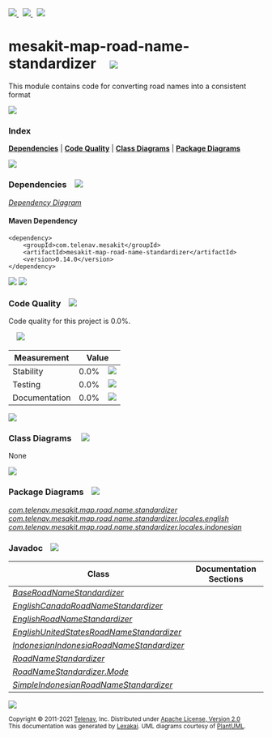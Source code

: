 [//]: # (start-user-text)

<a href="https://www.mesakit.org">
<img src="https://telenav.github.io/telenav-assets/images/icons/web-32.png" srcset="https://telenav.github.io/telenav-assets/images/icons/web-32-2x.png 2x"/>
</a>
&nbsp;
<a href="https://twitter.com/openmesakit">
<img src="https://telenav.github.io/telenav-assets/images/logos/twitter/twitter-32.png" srcset="https://telenav.github.io/telenav-assets/images/logos/twitter/twitter-32-2x.png 2x"/>
</a>
&nbsp;
<a href="https://mesakit.zulipchat.com">
<img src="https://telenav.github.io/telenav-assets/images/logos/zulip/zulip-32.png" srcset="https://telenav.github.io/telenav-assets/images/logos/zulip/zulip-32-2x.png 2x"/>
</a>

[//]: # (end-user-text)

# mesakit-map-road-name-standardizer &nbsp;&nbsp; <img src="https://telenav.github.io/telenav-assets/images/icons/road-32.png" srcset="https://telenav.github.io/telenav-assets/images/icons/road-32-2x.png 2x"/>

This module contains code for converting road names into a consistent format

<img src="https://telenav.github.io/telenav-assets/images/separators/horizontal-line-512.png" srcset="https://telenav.github.io/telenav-assets/images/separators/horizontal-line-512-2x.png 2x"/>

### Index



[**Dependencies**](#dependencies) | [**Code Quality**](#code-quality) | [**Class Diagrams**](#class-diagrams) | [**Package Diagrams**](#package-diagrams)

<img src="https://telenav.github.io/telenav-assets/images/separators/horizontal-line-512.png" srcset="https://telenav.github.io/telenav-assets/images/separators/horizontal-line-512-2x.png 2x"/>

### Dependencies <a name="dependencies"></a> &nbsp;&nbsp; <img src="https://telenav.github.io/telenav-assets/images/icons/dependencies-32.png" srcset="https://telenav.github.io/telenav-assets/images/icons/dependencies-32-2x.png 2x"/>

[*Dependency Diagram*](https://www.mesakit.org/0.14.0/lexakai/mesakit/mesakit-map/road/name-standardizer/documentation/diagrams/dependencies.svg)

#### Maven Dependency

    <dependency>
        <groupId>com.telenav.mesakit</groupId>
        <artifactId>mesakit-map-road-name-standardizer</artifactId>
        <version>0.14.0</version>
    </dependency>

<img src="https://telenav.github.io/telenav-assets/images/separators/horizontal-line-128.png" srcset="https://telenav.github.io/telenav-assets/images/separators/horizontal-line-128-2x.png 2x"/>

[//]: # (start-user-text)



[//]: # (end-user-text)

<img src="https://telenav.github.io/telenav-assets/images/separators/horizontal-line-128.png" srcset="https://telenav.github.io/telenav-assets/images/separators/horizontal-line-128-2x.png 2x"/>

### Code Quality <a name="code-quality"></a> &nbsp;&nbsp; <img src="https://telenav.github.io/telenav-assets/images/icons/ruler-32.png" srcset="https://telenav.github.io/telenav-assets/images/icons/ruler-32-2x.png 2x"/>

Code quality for this project is 0.0%.  
  
&nbsp; &nbsp; <img src="https://telenav.github.io/telenav-assets/images/meters/meter-0-96.png" srcset="https://telenav.github.io/telenav-assets/images/meters/meter-0-96-2x.png 2x"/>

| Measurement   | Value                    |
|---------------|--------------------------|
| Stability     | 0.0%&nbsp; &nbsp; <img src="https://telenav.github.io/telenav-assets/images/meters/meter-0-96.png" srcset="https://telenav.github.io/telenav-assets/images/meters/meter-0-96-2x.png 2x"/>     |
| Testing       | 0.0%&nbsp; &nbsp; <img src="https://telenav.github.io/telenav-assets/images/meters/meter-0-96.png" srcset="https://telenav.github.io/telenav-assets/images/meters/meter-0-96-2x.png 2x"/>       |
| Documentation | 0.0%&nbsp; &nbsp; <img src="https://telenav.github.io/telenav-assets/images/meters/meter-0-96.png" srcset="https://telenav.github.io/telenav-assets/images/meters/meter-0-96-2x.png 2x"/> |

<img src="https://telenav.github.io/telenav-assets/images/separators/horizontal-line-128.png" srcset="https://telenav.github.io/telenav-assets/images/separators/horizontal-line-128-2x.png 2x"/>

### Class Diagrams <a name="class-diagrams"></a> &nbsp; &nbsp; <img src="https://telenav.github.io/telenav-assets/images/icons/diagram-40.png" srcset="https://telenav.github.io/telenav-assets/images/icons/diagram-40-2x.png 2x"/>

None

<img src="https://telenav.github.io/telenav-assets/images/separators/horizontal-line-128.png" srcset="https://telenav.github.io/telenav-assets/images/separators/horizontal-line-128-2x.png 2x"/>

### Package Diagrams <a name="package-diagrams"></a> &nbsp;&nbsp; <img src="https://telenav.github.io/telenav-assets/images/icons/box-24.png" srcset="https://telenav.github.io/telenav-assets/images/icons/box-24-2x.png 2x"/>

[*com.telenav.mesakit.map.road.name.standardizer*](https://www.mesakit.org/0.14.0/lexakai/mesakit/mesakit-map/road/name-standardizer/documentation/diagrams/com.telenav.mesakit.map.road.name.standardizer.svg)  
[*com.telenav.mesakit.map.road.name.standardizer.locales.english*](https://www.mesakit.org/0.14.0/lexakai/mesakit/mesakit-map/road/name-standardizer/documentation/diagrams/com.telenav.mesakit.map.road.name.standardizer.locales.english.svg)  
[*com.telenav.mesakit.map.road.name.standardizer.locales.indonesian*](https://www.mesakit.org/0.14.0/lexakai/mesakit/mesakit-map/road/name-standardizer/documentation/diagrams/com.telenav.mesakit.map.road.name.standardizer.locales.indonesian.svg)

### Javadoc <a name="code-quality"></a> &nbsp;&nbsp; <img src="https://telenav.github.io/telenav-assets/images/icons/books-24.png" srcset="https://telenav.github.io/telenav-assets/images/icons/books-24-2x.png 2x"/>

| Class | Documentation Sections  |
|-------|-------------------------|
| [*BaseRoadNameStandardizer*](https://www.mesakit.org/0.14.0/javadoc/mesakit/mesakit-map-road-name-standardizer/com/telenav/mesakit/map/road/name/standardizer/BaseRoadNameStandardizer.html) |  |  
| [*EnglishCanadaRoadNameStandardizer*](https://www.mesakit.org/0.14.0/javadoc/mesakit/mesakit-map-road-name-standardizer/com/telenav/mesakit/map/road/name/standardizer/locales/english/EnglishCanadaRoadNameStandardizer.html) |  |  
| [*EnglishRoadNameStandardizer*](https://www.mesakit.org/0.14.0/javadoc/mesakit/mesakit-map-road-name-standardizer/com/telenav/mesakit/map/road/name/standardizer/locales/english/EnglishRoadNameStandardizer.html) |  |  
| [*EnglishUnitedStatesRoadNameStandardizer*](https://www.mesakit.org/0.14.0/javadoc/mesakit/mesakit-map-road-name-standardizer/com/telenav/mesakit/map/road/name/standardizer/locales/english/EnglishUnitedStatesRoadNameStandardizer.html) |  |  
| [*IndonesianIndonesiaRoadNameStandardizer*](https://www.mesakit.org/0.14.0/javadoc/mesakit/mesakit-map-road-name-standardizer/com/telenav/mesakit/map/road/name/standardizer/locales/indonesian/IndonesianIndonesiaRoadNameStandardizer.html) |  |  
| [*RoadNameStandardizer*](https://www.mesakit.org/0.14.0/javadoc/mesakit/mesakit-map-road-name-standardizer/com/telenav/mesakit/map/road/name/standardizer/RoadNameStandardizer.html) |  |  
| [*RoadNameStandardizer.Mode*](https://www.mesakit.org/0.14.0/javadoc/mesakit/mesakit-map-road-name-standardizer/com/telenav/mesakit/map/road/name/standardizer/RoadNameStandardizer.Mode.html) |  |  
| [*SimpleIndonesianRoadNameStandardizer*](https://www.mesakit.org/0.14.0/javadoc/mesakit/mesakit-map-road-name-standardizer/com/telenav/mesakit/map/road/name/standardizer/locales/indonesian/SimpleIndonesianRoadNameStandardizer.html) |  |  

[//]: # (start-user-text)



[//]: # (end-user-text)

<img src="https://telenav.github.io/telenav-assets/images/separators/horizontal-line-512.png" srcset="https://telenav.github.io/telenav-assets/images/separators/horizontal-line-512-2x.png 2x"/>

<sub>Copyright &#169; 2011-2021 [Telenav](https://telenav.com), Inc. Distributed under [Apache License, Version 2.0](LICENSE)</sub>  
<sub>This documentation was generated by [Lexakai](https://lexakai.org). UML diagrams courtesy of [PlantUML](https://plantuml.com).</sub>

